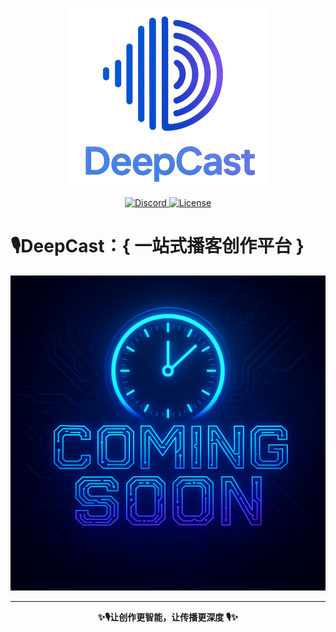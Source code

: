 <p align="center">
  <img src="deepcast.png" alt="DeepCast" />
</p>
<p align="center">
  <a href="https://discord.gg/GSVNwVqT">
    <img
        src="https://img.shields.io/badge/Forum-Discord-%235865F2.svg"
        alt="Discord"
    />
  </a>
  <a href="./LICENSE">
    <img
        src="https://img.shields.io/badge/License-MIT-yellow.svg"
        alt="License"
    />
  </a>
</p>

# **🎙️DeepCast**：{ 一站式播客创作平台 }

<img width="1111" alt="..." src="creating.png">

---

<p align="center">
  <b>✨🎙️让创作更智能，让传播更深度 🎙️✨</b>
</p>
